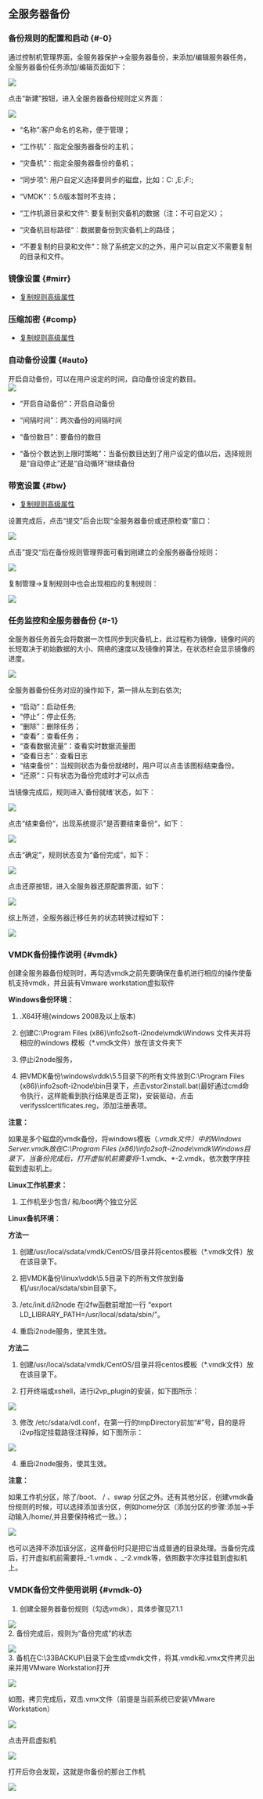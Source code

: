## 全服务器备份

### 备份规则的配置和启动 {#-0}

通过控制机管理界面，全服务器保护-&gt;全服务器备份，来添加/编辑服务器任务，全服务器备份任务添加/编辑页面如下：

![](/assets/V6.030946.png)

点击“新建”按钮，进入全服务器备份规则定义界面：

![](/assets/V6.1.2018122601.png)

* “名称”:客户命名的名称，便于管理；

* “工作机”：指定全服务器备份的主机；

* “灾备机”：指定全服务器备份的备机；

* “同步项”: 用户自定义选择要同步的磁盘，比如：C: ,E:\,F:\;

* “VMDK“：5.6版本暂时不支持；

* “工作机源目录和文件”: 要复制到灾备机的数据（注：不可自定义）；

* “灾备机目标路径“：数据要备份到灾备机上的路径；

* “不要复制的目录和文件”：除了系统定义的之外，用户可以自定义不需要复制的目录和文件。

### 镜像设置 {#mirr}

* [复制规则高级属性](/coopy_cdp/advance_settings.md)

### 压缩加密 {#comp}

* [复制规则高级属性](/coopy_cdp/advance_settings.md)

### 自动备份设置 {#auto}

开启自动备份，可以在用户设定的时间，自动备份设定的数目。  
![](/assets/V6.1.2018122602.png)

* “开启自动备份”：开启自动备份

* “间隔时间”：两次备份的间隔时间

* “备份数目”：要备份的数目 

* “备份个数达到上限时策略”：当备份数目达到了用户设定的值以后，选择规则是“自动停止”还是“自动循环”继续备份

### 带宽设置 {#bw}

* [复制规则高级属性](coopy_cdp/advance_settings.md)

设置完成后，点击“提交”后会出现“全服务器备份或还原检查”窗口：

![](/assets/V6.031220.png)

点击”提交“后在备份规则管理界面可看到刚建立的全服务器备份规则：

![](/assets/V6.031255.png)

复制管理-&gt;复制规则中也会出现相应的复制规则：

![](/assets/V6.031281.png)



### 任务监控和全服务器备份 {#-1}

全服务器任务首先会将数据一次性同步到灾备机上，此过程称为镜像，镜像时间的长短取决于初始数据的大小、网络的速度以及镜像的算法，在状态栏会显示镜像的进度。

![](/assets/V6.032396.png)

全服务器备份任务对应的操作如下，第一排从左到右依次;

* “启动”：启动任务;
* “停止”：停止任务;
* “删除”：删除任务；
* “查看”：查看任务；
* “查看数据流量”：查看实时数据流量图
* “查看日志”：查看日志
* “结束备份”：当规则状态为备份就绪时，用户可以点击该图标结束备份。
* “还原“：只有状态为备份完成时才可以点击

当镜像完成后，规则进入’备份就绪’状态，如下：

![](/assets/V6.032549.png)

点击“结束备份“，出现系统提示”是否要结束备份“，如下：

![](/assets/V6.032581.png)

点击“确定”，规则状态变为“备份完成”，如下：

![](/assets/V6.032607.png)

点击还原按钮，进入全服务器还原配置界面，如下：

![](/assets/V6.032633.png)

综上所述，全服务器迁移任务的状态转换过程如下：

![](/assets/V6.032659.png)

### VMDK备份操作说明 {#vmdk}

创建全服务器备份规则时，再勾选vmdk之前先要确保在备机进行相应的操作使备机支持vmdk，并且装有Vmware workstation虚拟软件

**Windows备份环境：**

1. .X64环境\(windows 2008及以上版本\)

2. 创建C:\Program Files \(x86\)\info2soft-i2node\vmdk\Windows 文件夹并将相应的windows 模板（\*.vmdk文件）放在该文件夹下

3. 停止i2node服务，

4. 把VMDK备份\windows\vddk\5.5目录下的所有文件放到C:\Program Files \(x86\)\info2soft-i2node\bin目录下，点击vstor2install.bat\(最好通过cmd命令执行，这样能看到执行结果是否正常\)，安装驱动，点击verifysslcertificates.reg，添加注册表项。

**注意：**

如果是多个磁盘的vmdk备份，将windows模板（_.vmdk文件）中的Windows Server.vmdk放在C:\Program Files \(x86\)\info2soft-i2node\vmdk\Windows目录下，当备份完成后，打开虚拟机前需要将_-1.vmdk、\*-2.vmdk，依次数字序挂载到虚拟机上。

**Linux工作机要求：**

1. 工作机至少包含/ 和/boot两个独立分区

**Linux备机环境：**

**方法一**

1. 创建/usr/local/sdata/vmdk/CentOS/目录并将centos模板（\*.vmdk文件）放在该目录下。

2. 把VMDK备份\linux\vddk\5.5目录下的所有文件放到备机/usr/local/sdata/sbin目录下。

3. /etc/init.d/i2node 在i2fw函数前增加一行 “export LD\_LIBRARY\_PATH=/usr/local/sdata/sbin/”。

4. 重启i2node服务，使其生效。

**方法二**

1. 创建/usr/local/sdata/vmdk/CentOS/目录并将centos模板（*.vmdk文件）放在该目录下。

2. 打开终端或xshell，进行i2vp_plugin的安装，如下图所示：

![](/assets/V6.118042624.png)

3. 修改 /etc/sdata/vdl.conf，在第一行的tmpDirectory前加“#”号，目的是将i2vp指定挂载路径注释掉，如下图所示：

![](/assets/V6.118042701.png)

4. 重启i2node服务，使其生效。



**注意：**

如果工作机分区，除了/boot、 / 、swap 分区之外。还有其他分区，创建vmdk备份规则的时候，可以选择添加该分区，例如home分区（添加分区的步骤:添加-&gt;手动输入/home/,并且要保持格式一致。）；

![](/assets/V6.032223.png)

也可以选择不添加该分区，这样备份时只是把它当成普通的目录处理。当备份完成后，打开虚拟机前需要将_-1.vmdk 、_-2.vmdk等，依照数字次序挂载到虚拟机上。

### VMDK备份文件使用说明 {#vmdk-0}

1. 创建全服务器备份规则（勾选vmdk），具体步骤见7.1.1

![](/assets/V6.032706.png)  
2.  备份完成后，规则为“备份完成”的状态

![](/assets/V6.032728.png)  
3.  备机在C:\33BACKUP\目录下会生成vmdk文件，将其.vmdk和.vmx文件拷贝出来并用VMware Workstation打开

![](/assets/V6.032800.png)

如图，拷贝完成后，双击.vmx文件（前提是当前系统已安装VMware Workstation）

![](/assets/V6.032850.png)

点击开启虚拟机

![](/assets/V6.032861.png)  

打开后你会发现，这就是你备份的那台工作机

![](/assets/V6.032885.png)

